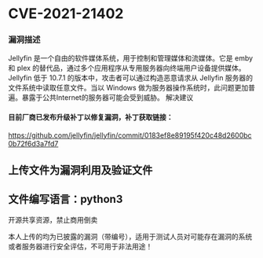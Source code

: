 # CVE-2021-21402
### 漏洞描述
Jellyfin 是一个自由的软件媒体系统，用于控制和管理媒体和流媒体。它是 emby 和 plex 的替代品，通过多个应用程序从专用服务器向终端用户设备提供媒体。
Jellyfin 低于 10.7.1 的版本中，攻击者可以通过构造恶意请求从 Jellyfin 服务器的文件系统中读取任意文件。当以 Windows 做为服务器操作系统时，此问题更加普遍。暴露于公共Internet的服务器可能会受到威胁。
解决建议

#### 目前厂商已发布升级补丁以修复漏洞，补丁获取链接：
https://github.com/jellyfin/jellyfin/commit/0183ef8e89195f420c48d2600bc0b72f6d3a7fd7

## 上传文件为漏洞利用及验证文件

## 文件编写语言：python3
开源共享资源，禁止商用倒卖

本人上传的均为已披露的漏洞（带编号），适用于测试人员对可能存在漏洞的系统或者服务器进行安全评估，不可用于非法用途！

